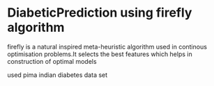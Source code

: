 # DiabeticPrediction using firefly algorithm
firefly is a natural inspired meta-heuristic algorithm used in continous optimisation problems.It selects the best features which helps in construction of optimal models

used pima indian diabetes data set


